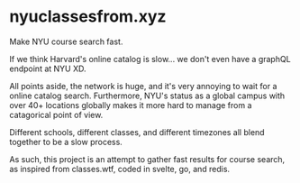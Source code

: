 # nyuclassesfrom.xyz

Make NYU course search fast.

If we think Harvard's online catalog is slow... we don't even have a graphQL endpoint at NYU XD.

All points aside, the network is huge, and it's very annoying to wait for a online catalog search.
Furthermore, NYU's status as a global campus with over 40+ locations globally makes it more hard to manage from a catagorical point of view.

Different schools, different classes, and different timezones all blend together to be a slow process.

As such, this project is an attempt to gather fast results for course search, as inspired from classes.wtf, coded in svelte, go, and redis.
